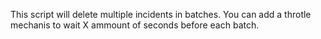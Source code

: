 This script will delete multiple incidents in batches.
You can add a throtle mechanis to wait X ammount of seconds before each batch.